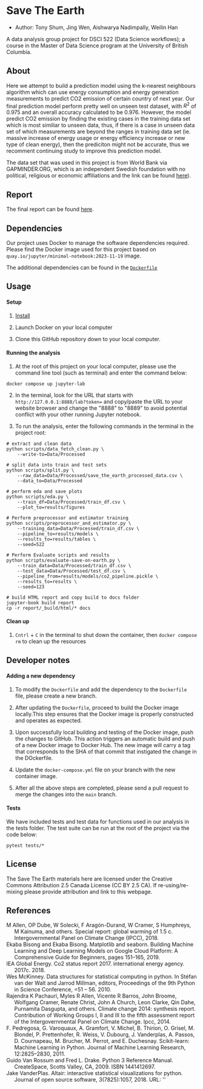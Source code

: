 # Save The Earth

  - Author: Tony Shum, Jing Wen, Aishwarya Nadimpally, Weilin Han

A data analysis group project for DSCI 522 (Data Science workflows); a
course in the Master of Data Science program at the University of
British Columbia.

## About

Here we attempt to build a prediction model using the k-nearest
neighbours algorithm which can use energy consumption and energy
generation measurements to predict CO2 emission of certain country of
next year. Our final prediction model perform pretty well on unseen test
dataset, with $R^2$ of 0.975 and an overall accuracy calculated to be
0.976. However, the model predict CO2 emission by finding the existing
cases in the training data set which is most similiar to unseen data,
thus, if there is a case in unseen data set of which measurements are
beyond the ranges in training data set (ie. massive increase of energy
usage or energy efficiency increase or new type of clean energy), then
the prediciton might not be accurate, thus we recomment continuing study
to improve this prediction model.

The data set that was used in this project is from World Bank via
GAPMINDER.ORG, which is an independent Swedish foundation with no
political, religious or economic affiliations and the link can be found
[here](https://www.gapminder.org/)).

## Report

The final report can be found
[here](https://ubc-mds.github.io/DSCI_522_Group-11_Save-The-Earth/save_the_earth_model.html).

## Dependencies

Our project uses Docker to manage the software dependencies required.
Please find the Docker image used for this project based on
`quay.io/jupyter/minimal-notebook:2023-11-19` image.

The additional dependencies can be found in the
[`Dockerfile`](Dockerfile)

## Usage

#### Setup

1.  [Install](https://www.docker.com/get-started/)

2.  Launch Docker on your local computer

3.  Clone this GitHub repository down to your local computer.

#### Running the analysis

1.  At the root of this project on your local computer, please use the
    command line tool (such as terminal) and enter the command below:

```         
docker compose up jupyter-lab
```

2.  In the terminal, look for the URL that starts with
    `http://127.0.0.1:8888/lab?token=` and copy/paste the URL to your
    website browser and change the "8888" to "8889" to avoid potential
    conflict with your other running Jupyter notebook.

3.  To run the analysis,
enter the following commands in the terminal in the project root:

```
# extract and clean data
python scripts/data_fetch_clean.py \
    --write-to=Data/Processed

# split data into train and test sets
python scripts/split.py \
    --raw_data=Data/Processed/save_the_earth_processed_data.csv \
    --data_to=Data/Processed

# perform eda and save plots
python scripts/eda.py \
    --train_df=Data/Processed/train_df.csv \
    --plot_to=results/figures

# Perform preprocessor and estimator training
python scripts/preprocessor_and_estimator.py \
    --training_data=Data/Processed/train_df.csv \
    --pipeline_to=results/models \
    --results_to=results/tables \
    --seed=522

# Perform Evaluate scripts and results
python scripts/evaluate-save-on-earth.py \
    --train_data=Data/Processed/train_df.csv \
    --test_data=Data/Processed/test_df.csv \
    --pipeline_from=results/models/co2_pipeline.pickle \
    --results_to=results \
    --seed=123

# build HTML report and copy build to docs folder
jupyter-book build report
cp -r report/_build/html/* docs
```

#### Clean up

1.  `Cntrl` + `C` in the terminal to shut down the container, then
    `docker compose rm` to clean up the resources

## Developer notes

#### Adding a new dependency

1.  To modify the `Dockerfile` and add the dependency to the
    `Dockerfile` file, please create a new branch.

2.  After updating the `Dockerfile`, proceed to build the Docker image
    locally.This step ensures that the Docker image is properly
    constructed and operates as expected.

3.  Upon successfully local building and testing of the Docker image,
    push the changes to GitHub. This action triggers an automatic build
    and push of a new Docker image to Docker Hub. The new image will
    carry a tag that corresponds to the SHA of that commit that
    instigated the change in the DOckerfile.

4.  Update the `docker-compose.yml` file on your branch with the new
    container image.

5.  After all the above steps are completed, please send a pull request
    to merge the changes into the `main` branch.

#### Tests

We have included tests and test data for functions used in our analysis
in the tests folder. The test suite can be run at the root of the
project via the code below:

```         
pytest tests/*
```

## License

The Save The Earth materials here are licensed under the Creative
Commons Attribution 2.5 Canada License (CC BY 2.5 CA). If
re-using/re-mixing please provide attribution and link to this webpage.

## References

<div id="refs" class="references hanging-indent">

<div>
M Allen, OP Dube, W Solecki, F Aragón-Durand, W Cramer, S Humphreys, M Kainuma, and others. Special report: global warming of 1.5 c. Intergovernmental Panel on Climate Change (IPCC), 2018.
</div>

<div>
Ekaba Bisong and Ekaba Bisong. Matplotlib and seaborn. Building Machine Learning and Deep Learning Models on Google Cloud Platform: A Comprehensive Guide for Beginners, pages 151–165, 2019.
</div>

<div>
IEA Global Energy. Co2 status report 2017. international energy agency. 2017c. 2018.
</div>

<div>
Wes McKinney. Data structures for statistical computing in python. In Stéfan van der Walt and Jarrod Millman, editors, Proceedings of the 9th Python in Science Conference, =51 – 56. 2010.
</div>

<div>
Rajendra K Pachauri, Myles R Allen, Vicente R Barros, John Broome, Wolfgang Cramer, Renate Christ, John A Church, Leon Clarke, Qin Dahe, Purnamita Dasgupta, and others. Climate change 2014: synthesis report. Contribution of Working Groups I, II and III to the fifth assessment report of the Intergovernmental Panel on Climate Change. Ipcc, 2014.
</div>

<div>
F. Pedregosa, G. Varoquaux, A. Gramfort, V. Michel, B. Thirion, O. Grisel, M. Blondel, P. Prettenhofer, R. Weiss, V. Dubourg, J. Vanderplas, A. Passos, D. Cournapeau, M. Brucher, M. Perrot, and E. Duchesnay. Scikit-learn: Machine Learning in Python. Journal of Machine Learning Research, 12:2825–2830, 2011.
</div>

<div>
Guido Van Rossum and Fred L. Drake. Python 3 Reference Manual. CreateSpace, Scotts Valley, CA, 2009. ISBN 1441412697.
</div>

<div>
Jake VanderPlas. Altair: interactive statistical visualizations for python. Journal of open source software, 3(7825):1057, 2018. URL:
'<https://joss.theoj.org/papers/10.21105/joss.01057>'
</div>

</div>
